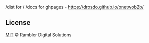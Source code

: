/dist for /
/docs for ghpages - https://drosdo.github.io/onetwob2b/

## License

[MIT](http://www.opensource.org/licenses/mit-license.php) © Rambler Digital Solutions
